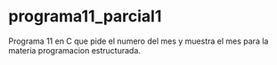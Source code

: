 # programa11_parcial1
Programa 11 en C que pide el numero del mes y muestra el mes para la materia programacion estructurada.
